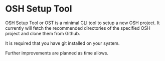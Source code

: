 # OSH Setup Tool

OSH Setup Tool or OST is a minimal CLI tool to setup a new OSH project.
It currently will fetch the recommended directories of the specified OSH project and clone them from Github.

It is required that you have git installed on your system.

Further improvements are planned as time allows.